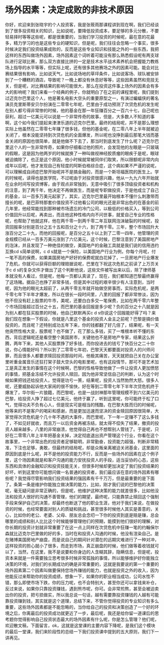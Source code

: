 # 场外因素：决定成败的非技术原因

你好，欢迎来到张晓宇的个人投资客，我是张筱雨那课程讲到现在啊，我们已经谈到了很多投资相关的知识，比如说呢，要降低投资成本，要足够的多元分散，不要轻易择时等等这些呢，都是很重要的，当我们学习投资的时候呢，最在意的花最多，精力学习的也是这些专业的硬知识，但是呢，我们往往会忽略一个事实，很多时候决定我们投资结果成败的，反而是这些专业知识和技能之外的一些东西，我把这样的东西叫做场外因素，场外因素这个词听着可能没有那么熟悉假设呢有两支球队进行足球比赛，那么双方直接比拼的一定是技术水平战术素养机会把握能力教练场上指导的水平等等，但实际上呢，还有很多其他赛场之外的因素可能。能会对比赛结果很有影响，比如说天气，比如说场地的草坪条件，比如说客场、球队被安排到了一个糟糕的酒店，导致呢？一晚上都没有休息好等等，这些因素虽然和竞技无关，但是呢，对比赛结果的影响可能很大，那么在投资这件事上场外的因素会有多大的影响呢？我们来看一个经典的例子，你就明白了在之前的课程里呢，我们提到过迈克尔巴里这个人，他是著名电影大空头的重要原型之一，有演过蝙蝠侠的著名演员克里斯蒂安贝尔扮演在二零零七年呢，巴里由于成功预测了次贷危机的发生呢在别人都亏得非常惨的时候，他的基金在那一年狂赚百分之一百六十七，自己呢也获利，超过一亿美元可以说是一个非常传奇的故事，但是，大多数人不知道的事啊，这个如今我们提起来津津乐道的迈克尔巴里。最终的结局呢，并不是那么理想实际上他虽然在二零零七年赚了很多钱，但他的基金呢，在二零八年上半年就被迫关闭了，根本没能坚持到次贷危机的全面爆发，所以呢也没挣到最后那笔大钱而基金关闭的原因也很简单，就是他做不下去了，那当时到底发生了什么呢？迈克尔巴里这个人的一生非常传奇，如果你仔细看过他的照片，会发现他的左眼是一只玻璃的假眼，这是因为他两岁的时候就换了一种叫做视神经胶质瘤的眼疾于是呢，眼球被迫摘除了，也正是这个原因，他小时候就常被同伴们取笑，所以限额呢非常内向成年以后呢，他才发现自己有轻度的阿斯伯格综合症，这个病如果不严谨的说呢，可以理解成自闭症巴黎开始呢并不是搞金融的，而是一个斯坦福医院的医生上。学的时候呢，读得也是医学院，不过呢由于对投资很感兴趣，他从一九九六年开始就在业余时间写投资博客，由于观点非常独到，无意中吸引了很多顶级投资者和机构的注意，到了两千年，他决定不再做医生，而是呢专职做投资，于是他成立了自己的基金，以一百多万美元起家了，其实，迈克尔巴里最开始根本不懂什么刺激带而擅长的呢，是巴菲特那套价值投资不过他看公司的眼光还是非常出色的在基金的前几年里，他经常能找到那种被市场遗忘的冷门公司，以极低的价格买入，等到公司价值回升以后呢，再卖出，而且他这种性格内向不问世事，就爱自己专业的性格呢，也帮助了他就这样，他在两千零一到两千零二年互联网泡沫破裂的时候呢，投资回报率分别是百分之五十五和百分之十六，到了两千零。三年，整个市场回升大涨百分之二十九，而他的回报呢，是百分之五十以上到了二零一四年，他管理的资金规模已经从一百多万美元涨到了六亿美元，这个时候，巴黎注意到了美国房地产的泡沫，并且发现了一种绝佳的做空，美国地产的金融工具就是我们说的信用违约互换cd s简单说啊，c d s就是一个保险，以美国地产行业为例，你每个月呢，付一笔不高的保费，如果美国房地产好好的保费呢就白花掉了，一旦房地产行业爆发了危机，你就可以获得巨额的理赔据说呢，巴里在下祝这次危机之前读了上万页关于c d s的复杂文件才做出了这个判断他说，这些文件被写出来以后，除了律师基本就没有人看过，但是呢，他每一页都认真读了，现在，我们都知道巴黎最终赢得了这场赌。据自己也挣了非常多钱，但是其中过程的艰辛很少有人注意到，当时呢，因为他的眼光太超前了，从两千零五年就开始做空房事而，实际危机呢，是两千零七年下半年才爆发，所以在很长一段时间里，八里的回报了都非常惨淡，因为他不但没有赶上股票的牛市，美呢，还要白白多交一笔保费，比如在两千零六年整个市场回报超过百分之十五，而巴里的基金回报是多少呢？负的百分之十八就是因为别人都在狂买股票的时候，他自己默默再买c d s你说这个回报能好得了吗？来我们现在想象一下假设，你就是八里这个基金的投资人金主之前呢？巴黎是搞价值投资的，而且呢？还特别成功五年下来，你的钱都翻了好几倍了，结果呢，有一天他突然性格大变，股票呢？也不做了，花了那么多钱，买了一堆根本听不懂的东西，背后逻辑呢还是看空整个美国房市，关键他也不是房地产专家，结果这么折腾，两年下来，其他人买股票挣了好多钱，而你投进去的钱亏了快百分之二十你说，你心情能好吗？所以到了二零零七年初，巴黎天天都要面对投资人的兴师问罪，而且很多人都要求赎回投资那段时间，他极其痛苦，天天就把自己关在办公室里听重金属音乐还狂打架子鼓大空头的电影里呢，也有这段情节，那可不是艺术加工是真正发生的事情在这个时候啊，巴黎的性格导致他做了一件让投资人更加愤怒的事情，把基金冻结不允许投资人赎回，因为他非常坚信自己的判断，认为这个时候如果把钱还给投资人，觉得是功亏一篑，结果呢，投资人当然勃然大怒。很多人呢，还要威胁起诉他大家闹的很不愉快，好在等到二零零七年下半年次贷危机终于爆发了，华尔街一片狼籍，而巴黎呢，也是一战封神那年管理规模不到六亿美元的巴黎，给投资人挣了超过七亿美元，他终于赢了，听到这里呢，你可能终于松了口气，觉得功夫不负有心人，但是现实可是相当的残酷，在巴黎大胜而归的时候呢，他等来的不是客户的喝彩和感谢，而是更加迅速而坚决的资金赎回原因很简单，大家觉得次贷危机是个几十年不遇的大事件，而巴里呢，下一年一定赚不了这么多钱了，不如见好就收，而且万一以后资金再被冻结，就太得不偿失了结果，撤资的投资人越来越多，八里的非常崩溃，他觉得自己再也不想帮别人管钱了。于是呢，只好在二零零八年上半年把基金关掉，决定彻底退出资产管理这个行业，你看在这个故事里，一个非常出色的投资者足够聪明，非常勤奋，投资能力超强，判断非常精准，下注也足够，勇敢，但最终的结局呢，却是众叛亲离被迫关闭基金，这里面的原因到底是什么呢，并不是他的投资能力不行，反而是一些场外的因素在这个例子里，这个场因素就是和客户沟通的能力安抚投资人的手段，适当妥协的心态，这些东西和具体的金融知识和投资技能无关，但很多时候却更加决定了我们投资结果的好坏，听到这里你可能想问做一名普通的投资者，我们最应该在意的场外因素有哪些呢？我觉得尽管影响我们投资结果的强因素有千千万万，但是最重要的是下面了。条第一条是维护你能独立做决策的能力，比如，刚才我们说的巴黎他的决策呢，毫无疑问是非常正确的，但是呢，他维护这种决策的能力就差很多，比如他没法和投资人很好的沟通不善管理，他们的期望，最终呢，只能靠禁止赎回这个强制手段来保护自己的决策，却最终也断送了他的职业生涯，他对于我们来说，在做投资的时候，也经常要面对别人的质疑和挑战，甚至很多时候他人其实是善意的，关心，比如你的老公、老婆、父母、朋友总会念叨一下你的投资到底是赔是赚，总会哪里的成绩和别人比比这个时候能够管理他们的预期，能摸到他们很好的理解，对你长期的投资计划就非常重要了在这一点上同样在次贷危机中狂赚一笔的约翰保尔森就比迈克尔巴里做的好的多，当时在和投资人沟通的时候，他没有渲染自己。是在赌博美国房地产崩盘，而是说自己的期间针对潜在的远期灾难进行了一种对冲，这样投资的担心就小了很多，而走到市场，真正崩盘的时候，他们做等着收钱就可以了，当然，在这里，我不是说要和你身边的人含糊其辞，隐瞒信息，但是呢，投资本来就是一件需要独立思考很多时候非常孤独的事情，所以能够维护好你能独立决策的环境，对我们的长期成功的确是非常重要的，这就是我要说的第一个重要的场外因素第二个因素叫做要保持您场外赚钱的能力，也就是投资之外的收入，因为他能反过来帮助你的投资成绩，想象一下，如果你的职业相当成功，公司水性不错，那么即使市场下跌，你的压力呢，也不会特别大，甚至你还可以拿钱来补仓，反过来说，如果你只靠投资赚钱，遇到熊市呢，你可。会非常煎熬，甚至会被迫卖出你的投资，把亏损做实，所以我总说一句话，越有需要靠投资赚钱的人越有可能靠投资赚到钱，其实就是这个道理，总结下来，不管你觉得投资的专业知识有多么重要，这些场外因素都是不能忽略的，当你给自己的投资和决策创造了一个好的环境之后，你离最后的投资成功就更近了一步，最后呢，我还是给你留一道课后的思考题你觉得影响自己投资状态最大的场外因素有什么呢，你是怎么管理？他们呢，欢迎散文稿，下面留言，ok，这就是这堂课的主要内容下降呢，是我们这个模块的最后一堂课，我们来阶段性的总结一下我们投资课中提到的五大原则，我们下一讲再见。